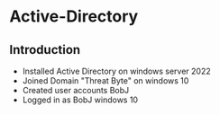# Active-Directory
 
## Introduction

- Installed Active Directory on windows server 2022
- Joined Domain "Threat Byte" on windows 10 
- Created user accounts BobJ
- Logged in as BobJ windows 10
